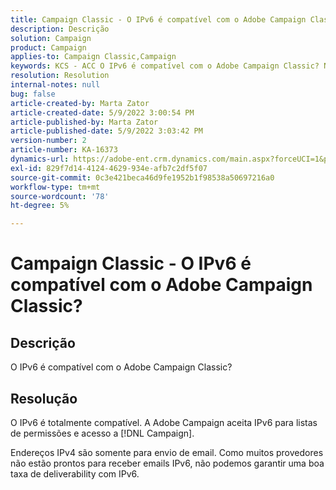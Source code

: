```yaml
---
title: Campaign Classic - O IPv6 é compatível com o Adobe Campaign Classic?
description: Descrição
solution: Campaign
product: Campaign
applies-to: Campaign Classic,Campaign
keywords: KCS - ACC O IPv6 é compatível com o Adobe Campaign Classic? No local
resolution: Resolution
internal-notes: null
bug: false
article-created-by: Marta Zator
article-created-date: 5/9/2022 3:00:54 PM
article-published-by: Marta Zator
article-published-date: 5/9/2022 3:03:42 PM
version-number: 2
article-number: KA-16373
dynamics-url: https://adobe-ent.crm.dynamics.com/main.aspx?forceUCI=1&pagetype=entityrecord&etn=knowledgearticle&id=902028d1-a8cf-ec11-a7b5-0022480a8e40
exl-id: 829f7d14-4124-4629-934e-afb7c2df5f07
source-git-commit: 0c3e421beca46d9fe1952b1f98538a50697216a0
workflow-type: tm+mt
source-wordcount: '78'
ht-degree: 5%

---
```


# Campaign Classic - O IPv6 é compatível com o Adobe Campaign Classic?

## Descrição

O IPv6 é compatível com o Adobe Campaign Classic?

## Resolução


O IPv6 é totalmente compatível. A Adobe Campaign aceita IPv6 para listas de permissões e acesso a [!DNL Campaign].

Endereços IPv4 são somente para envio de email. Como muitos provedores não estão prontos para receber emails IPv6, não podemos garantir uma boa taxa de deliverability com IPv6.
